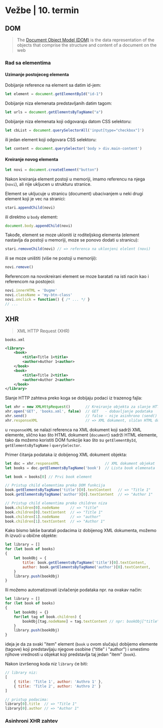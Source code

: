 # Vežbe | 10. termin

## DOM

> The [Document Object Model (DOM)](https://developer.mozilla.org/en-US/docs/Web/API/Document_Object_Model/Introduction) is the data representation of the objects that comprise the structure and content of a document on the web

### Rad sa elementima

#### Uzimanje postojeceg elementa

Dobijanje reference na element sa datim id-jem:
```js
let element = document.getElementById("id-1")
```

Dobijanje niza elemenata predstavljanih datim tagom:
```js
let urls = document.getElementsByTagName("a")
```

Dobijanje niza elemenata koji odgovaraju datom CSS selektoru:
```js
let cbList = document.querySelectorAll('input[type="checkbox"]')
```

ili jedan element koji odgovara CSS selektoru:
```js
let content = document.querySelector('body > div.main-content')
```

#### Kreiranje novog elementa

```js
let novi = document.createElement("button")
```

Nakon kreiranja element postoji u memoriji, imamo referencu na njega (`novi`), ali nije ukljucen u strukturu stranice.

Element se ukljucuje u stranicu (document) ubacivanjem u neki drugi element koji je vec na stranici:
```js
stari.appendChild(novi)
```

ili direktno u `body` element:
```js
document.body.appendChild(novi)
```

Takođe, element se moze ukloniti iz roditeljskog elementa (element nastavlja da postoji u memoriji, moze se ponovo dodati u stranicu):
```js
stari.removeChild(novi) // => referenca na uklonjeni elelent (novi)
```

ili se moze uništiti (više ne postoji u memoriji):
```js
novi.remove()
```

Referencom na novokreirani element se moze baratati na isti nacin kao i referencom na postojeci:
```js
novi.innerHTML = 'Dugme'
novi.className = 'my-btn-class'
novi.onclick = function() { /* ... */ }
// ...
```


## XHR
> XML HTTP Request (XHR)

`books.xml`
```xml
<library>
    <book>
        <title>Title 1<title>
        <author>Author 1<author>
    </book>
    <book>
        <title>Title 2<title>
        <author>Author 2<author>
    </book>
</library>
```

Slanje HTTP zahteva preko koga se dobijaju podaci iz trazenog fajla:
```js
let xhr = new XMLHttpRequest()       // Kreiranje objekta za slanje HTTP zahteva
xhr.open('GET', 'books.xml', false)  // GET   - dobavljanje podataka
xhr.send()                           // false - nije asinhrono (send() blokira dok podaci ne stignu)
xhr.responseXML                      // => XML dokument, sličan HTML dokumentu (document)
```
u `responseXML` se nalazi referenca na XML dokument koji sadrži XML elemente, slično kao što HTML dokument (`document`) sadrži HTML elemente, tako da možemo koristiti DOM funkcije kao što su `getElementById`, `getElementsByTagName` i `querySelector`.

Primer čitanja podataka iz dobijenog XML dokument objekta:
```js
let doc = xhr.responseXML                     // XML dokument objekat
let books = doc.getElementsByTagName('book')  // Lista book elemenata

let book = books[0] // Prvi book element

// Pristup child elementima preko DOM funkcija
book.getElementsByTagName('title')[0].textContent   // => "Title 1"
book.getElementsByTagName('author')[0].textContent  // => "Author 1"

// Pristup child elementima preko children niza
book.children[0].nodeName     // => "title"
book.children[0].textContent  // => "Title 1"
book.children[1].nodeName     // => "author"
book.children[1].textContent  // => "Author 1"
```

Kako bismo lakše baratali podacima iz dobijenog XML dokumenta, možemo ih izvući u obične objekte:

```js
let library = []
for (let book of books) 
{
    let bookObj = {
        title: book.getElementsByTagName('title')[0].textContent,
        author: book.getElementsByTagName('author')[0].textContent,
    }
    library.push(bookObj)
}
```

Ili možemo automatizovati izvlačenje podataka npr. na ovakav način:
```js
let library = []
for (let book of books) 
{
    let bookObj = {}
    for(let tag of book.children) {
        bookObj[tag.nodeName] = tag.textContent // npr: bookObj["title"] = "Title 1"
    }
    library.push(bookObj)
}
```

ideja je da za svaki "item" element (`book` u ovom slučaju) dobijemo elemente (tagove) koji predstavljaju njegove osobine ("title" i "author") i smestimo njihove vrednosti u objekat koji predstavlja taj jedan "item" (`book`).

Nakon izvršenog koda niz `library` će biti:
```js
// library niz:
[
    { title: 'Title 1', author: 'Authro 1' },
    { title: 'Title 2', author: 'Authro 2' }
]

// pristup podacima:
library[0].title  // => "Title 1"
library[0].author // => "Author 1"
```

### Asinhroni XHR zahtev




